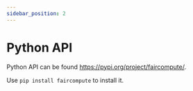 ```yaml
---
sidebar_position: 2
---
```


# Python API

Python API can be found https://pypi.org/project/faircompute/.

Use `pip install faircompute` to install it.
